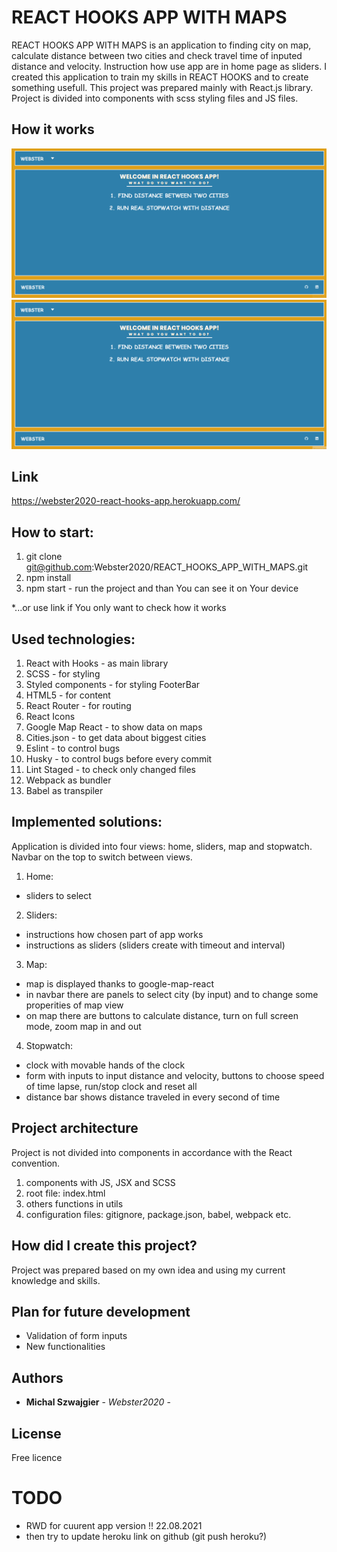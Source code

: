 # REACT HOOKS APP WITH MAPS

REACT HOOKS APP WITH MAPS is an application to finding city on map, calculate distance between two cities and check travel time of inputed distance and velocity. Instruction how use app are in home page as sliders. I created this application to train my skills in REACT HOOKS and to create something usefull. This project was prepared mainly with React.js library. Project is divided into components with scss styling files and JS files.

## How it works
![](REACT_HOOKS_APP_1.gif)
![](REACT_HOOKS_APP_2.gif)

## Link
https://webster2020-react-hooks-app.herokuapp.com/

## How to start:
1. git clone git@github.com:Webster2020/REACT_HOOKS_APP_WITH_MAPS.git
2. npm install
3. npm start - run the project and than You can see it on Your device

*...or use link if You only want to check how it works

## Used technologies:
 1. React with Hooks - as main library
 2. SCSS - for styling
 3. Styled components - for styling FooterBar
 4. HTML5 - for content
 5. React Router - for routing
 6. React Icons
 7. Google Map React - to show data on maps
 8. Cities.json - to get data about biggest cities
 9. Eslint - to control bugs
 10. Husky - to control bugs before every commit
 11. Lint Staged - to check only changed files
 12. Webpack as bundler
 13. Babel as transpiler

## Implemented solutions:
Application is divided into four views: home, sliders, map and stopwatch. Navbar on the top to switch between views.
 1. Home:
 - sliders to select
 2. Sliders:
 - instructions how chosen part of app works
 - instructions as sliders (sliders create with timeout and interval)
 3. Map: 
 - map is displayed thanks to google-map-react
 - in navbar there are panels to select city (by input) and to change some properities of map view
 - on map there are buttons to calculate distance, turn on full screen mode, zoom map in and out
 4. Stopwatch:
 - clock with movable hands of the clock
 - form with inputs to input distance and velocity, buttons to choose speed of time lapse, run/stop clock and reset all
 - distance bar shows distance traveled in every second of time  

## Project architecture
Project is not divided into components in accordance with the React convention.
 1. components with JS, JSX and SCSS
 2. root file: index.html
 3. others functions in utils
 4. configuration files: gitignore, package.json, babel, webpack etc.

## How did I create this project?
Project was prepared based on my own idea and using my current knowledge and skills.

## Plan for future development
 - Validation of form inputs
 - New functionalities

## Authors
* **Michal Szwajgier** - *Webster2020* - 

## License
Free licence

# TODO
- RWD for cuurent app version !! 22.08.2021
- then try to update heroku link on github (git push heroku?)